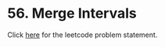 # 56. Merge Intervals

Click [here](https://leetcode.com/problems/merge-intervals/) for the leetcode problem statement.
